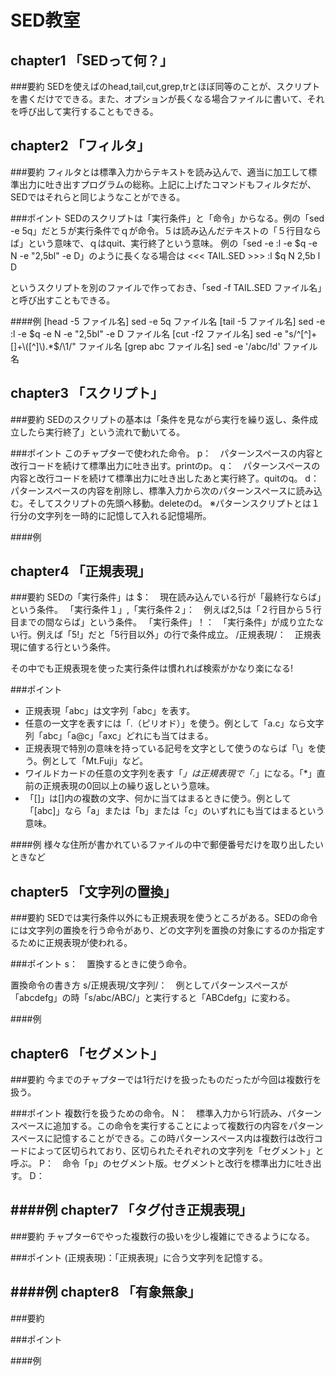 SED教室
===========

chapter1 「SEDって何？」
------------------------
###要約
SEDを使えばのhead,tail,cut,grep,trとほぼ同等のことが、スクリプトを書くだけでできる。また、オプションが長くなる場合ファイルに書いて、それを呼び出して実行することもできる。

chapter2 「フィルタ」
------------------------
###要約
フィルタとは標準入力からテキストを読み込んで、適当に加工して標準出力に吐き出すプログラムの総称。上記に上げたコマンドもフィルタだが、SEDではそれらと同じようなことができる。

###ポイント
SEDのスクリプトは「実行条件」と「命令」からなる。例の「sed -e 5q」だと５が実行条件でｑが命令。５は読み込んだテキストの「５行目ならば」という意味で、ｑはquit、実行終了という意味。
例の「sed -e :l -e $q -e N -e "2,5bl" -e D」のように長くなる場合は
<<< TAIL.SED >>>
:l
$q
N
2,5b l
D

というスクリプトを別のファイルで作っておき、「sed -f TAIL.SED ファイル名」と呼び出すこともできる。

####例
[head -5 ファイル名] sed -e 5q ファイル名
[tail -5 ファイル名] sed -e :l -e $q -e N -e "2,5bl" -e D ファイル名
[cut -f2 ファイル名] sed -e "s/^[^]+[]+\([^]\).*$/\1/" ファイル名
[grep abc ファイル名] sed -e '/abc/!d' ファイル名


chapter3 「スクリプト」
------------------------
###要約
SEDのスクリプトの基本は「条件を見ながら実行を繰り返し、条件成立したら実行終了」という流れで動いてる。

###ポイント
このチャプターで使われた命令。
p：　パターンスペースの内容と改行コードを続けて標準出力に吐き出す。printのp。
q：　パターンスペースの内容と改行コードを続けて標準出力に吐き出したあと実行終了。quitのq。
d：　パターンスペースの内容を削除し、標準入力から次のパターンスペースに読み込む。そしてスクリプトの先頭へ移動。deleteのd。
※パターンスクリプトとは１行分の文字列を一時的に記憶して入れる記憶場所。


####例


chapter4 「正規表現」
------------------------
###要約
SEDの「実行条件」は
$：　現在読み込んでいる行が「最終行ならば」という条件。
「実行条件１」,「実行条件２」：　例えば2,5は「２行目から５行目までの間ならば」という条件。
「実行条件」！：　「実行条件」が成り立たない行。例えば「5!」だと「5行目以外」の行で条件成立。
/正規表現/：　正規表現に値する行という条件。

その中でも正規表現を使った実行条件は慣れれば検索がかなり楽になる!

###ポイント
- 正規表現「abc」は文字列「abc」を表す。
- 任意の一文字を表すには「.（ピリオド）」を使う。例として「a.c」なら文字列「abc」「a@c」「axc」どれにも当てはまる。
- 正規表現で特別の意味を持っている記号を文字として使うのならば「\」を使う。例として「Mt\.Fuji」など。
- ワイルドカードの任意の文字列を表す「*」は正規表現で「.*」になる。「*」直前の正規表現の0回以上の繰り返しという意味。
- 「[]」は[]内の複数の文字、何かに当てはまるときに使う。例として「[abc]」なら「a」または「b」または「c」のいずれにも当てはまるという意味。

####例
様々な住所が書かれているファイルの中で郵便番号だけを取り出したいときなど

chapter5 「文字列の置換」
------------------------
###要約
SEDでは実行条件以外にも正規表現を使うところがある。SEDの命令には文字列の置換を行う命令があり、どの文字列を置換の対象にするのか指定するために正規表現が使われる。

###ポイント
s：　置換するときに使う命令。

置換命令の書き方
s/正規表現/文字列/：　例としてパターンスペースが「abcdefg」の時「s/abc/ABC/」と実行すると「ABCdefg」に変わる。

####例


chapter6 「セグメント」
------------------------
###要約
今までのチャプターでは1行だけを扱ったものだったが今回は複数行を扱う。

###ポイント
複数行を扱うための命令。
N：　標準入力から1行読み、パターンスペースに追加する。この命令を実行することによって複数行の内容をパターンスペースに記憶することができる。この時パターンスペース内は複数行は改行コードによって区切られており、区切られたそれぞれの文字列を「セグメント」と呼ぶ。
P：　命令「p」のセグメント版。セグメントと改行を標準出力に吐き出す。
D：　

####例
chapter7 「タグ付き正規表現」
------------------------
###要約
チャプター6でやった複数行の扱いを少し複雑にできるようになる。

###ポイント
\(正規表現\)：「正規表現」に合う文字列を記憶する。


####例
chapter8 「有象無象」
------------------------
###要約


###ポイント

####例
